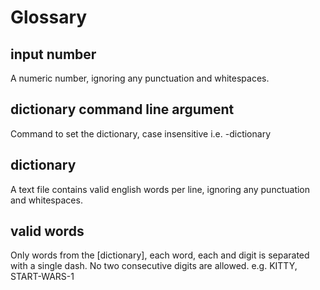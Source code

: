 # Glossary
## input number
A numeric number, ignoring any punctuation and whitespaces.

## dictionary command line argument
Command to set the dictionary, case insensitive i.e. -dictionary <filename> 

## dictionary
A text file contains valid english words per line, ignoring any punctuation and whitespaces.

## valid words
Only words from the [dictionary], each word, each and digit is separated with a single dash. No two consecutive digits are allowed. e.g. KITTY, START-WARS-1